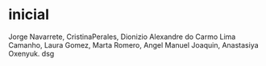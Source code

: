 # inicial
Jorge Navarrete,
CristinaPerales,
Dionizio Alexandre do Carmo Lima Camanho,
Laura Gomez,
Marta Romero,
Angel Manuel Joaquin,
Anastasiya Oxenyuk.
dsg